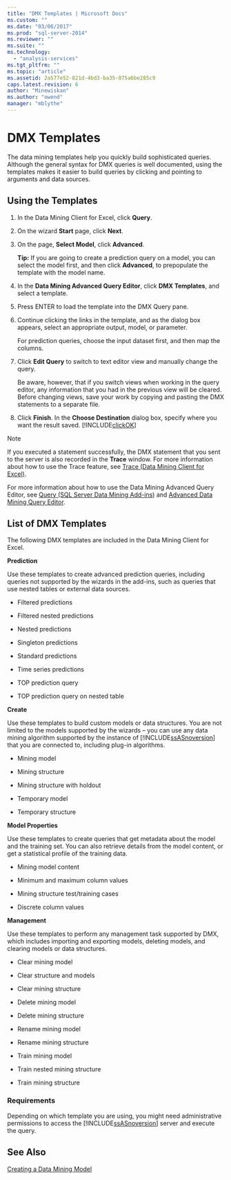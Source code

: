 ```yaml
---
title: "DMX Templates | Microsoft Docs"
ms.custom: ""
ms.date: "03/06/2017"
ms.prod: "sql-server-2014"
ms.reviewer: ""
ms.suite: ""
ms.technology: 
  - "analysis-services"
ms.tgt_pltfrm: ""
ms.topic: "article"
ms.assetid: 2a577e52-821d-4bd3-ba35-075a6be285c9
caps.latest.revision: 6
author: "Minewiskan"
ms.author: "owend"
manager: "mblythe"
---
```

# DMX Templates
  The data mining templates help you quickly build sophisticated queries. Although the general syntax for DMX queries is well documented, using the templates makes it easier to build queries by clicking and pointing to arguments and data sources.  
  
## Using the Templates  
  
1.  In the Data Mining Client for Excel, click **Query**.  
  
2.  On the wizard **Start** page, click **Next**.  
  
3.  On the page, **Select Model**, click **Advanced**.  
  
     **Tip:** If you are going to create a prediction query on a model, you can select the model first, and then click **Advanced**, to prepopulate the template with the model name.  
  
4.  In the **Data Mining Advanced Query Editor**, click **DMX Templates**, and select a template.  
  
5.  Press ENTER to load the template into the DMX Query pane.  
  
6.  Continue clicking the links in the template, and as the dialog box appears, select an appropriate output, model, or parameter.  
  
     For prediction queries, choose the input dataset first, and then map the columns.  
  
7.  Click **Edit Query** to switch to text editor view and manually change the query.  
  
     Be aware, however, that if you switch views when working in the query editor, any information that you had in the previous view will be cleared. Before changing views, save your work by copying and pasting the DMX statements to a separate file.  
  
8.  Click **Finish**. In the **Choose Destination** dialog  box, specify where you want the result saved. [!INCLUDE[clickOK](../includes/clickok-md.md)]  
  
> [!NOTE]  
>  If you executed a statement successfully, the DMX statement that you sent to the server is also recorded in the **Trace** window. For more information about how to use the Trace feature, see [Trace &#40;Data Mining Client for Excel&#41;](trace-data-mining-client-for-excel.md).  
  
 For more information about how to use the Data Mining Advanced Query Editor, see [Query &#40;SQL Server Data Mining Add-ins&#41;](query-sql-server-data-mining-add-ins.md) and [Advanced Data Mining Query Editor](advanced-data-mining-query-editor.md).  
  
## List of DMX Templates  
 The following DMX templates are included in the Data Mining Client for Excel.  
  
 **Prediction**  
  
 Use these templates to create advanced prediction queries, including queries not supported by the wizards in the add-ins, such as queries that use nested tables or external data sources.  
  
-   Filtered predictions  
  
-   Filtered nested predictions  
  
-   Nested predictions  
  
-   Singleton predictions  
  
-   Standard predictions  
  
-   Time series predictions  
  
-   TOP prediction query  
  
-   TOP prediction query on nested table  
  
 **Create**  
  
 Use these templates to build custom models or data structures. You are not limited to the models supported by the wizards – you can use any data mining algorithm supported by the instance of [!INCLUDE[ssASnoversion](../includes/ssasnoversion-md.md)] that you are connected to, including plug-in algorithms.  
  
-   Mining model  
  
-   Mining structure  
  
-   Mining structure with holdout  
  
-   Temporary model  
  
-   Temporary structure  
  
 **Model Properties**  
  
 Use these templates to create queries that get metadata about the model and the training set. You can also retrieve details from the model content, or get a statistical profile of the training data.  
  
-   Mining model content  
  
-   Minimum and maximum column values  
  
-   Mining structure test/training cases  
  
-   Discrete column values  
  
 **Management**  
  
 Use these templates to perform any management task supported by DMX, which includes importing and exporting models, deleting models, and clearing models or data structures.  
  
-   Clear mining model  
  
-   Clear structure and models  
  
-   Clear mining structure  
  
-   Delete mining model  
  
-   Delete mining structure  
  
-   Rename mining model  
  
-   Rename mining structure  
  
-   Train mining model  
  
-   Train nested mining structure  
  
-   Train mining structure  
  
### Requirements  
 Depending on which template you are using, you might need administrative permissions to access the [!INCLUDE[ssASnoversion](../includes/ssasnoversion-md.md)] server and execute the query.  
  
## See Also  
 [Creating a Data Mining Model](creating-a-data-mining-model.md)  
  
  